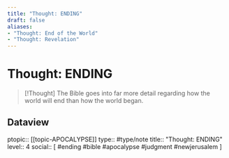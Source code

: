```yaml
---
title: "Thought: ENDING"
draft: false
aliases:
- "Thought: End of the World"
- "Thought: Revelation"
---
```

# Thought: ENDING
> [!Thought]
> The Bible goes into far more detail regarding how the world will end than how the world began.

## Dataview
ptopic:: [[topic-APOCALYPSE]]
type:: #type/note
title:: "Thought: ENDING"
level:: 4
social:: [ #ending #bible #apocalypse #judgment #newjerusalem ]